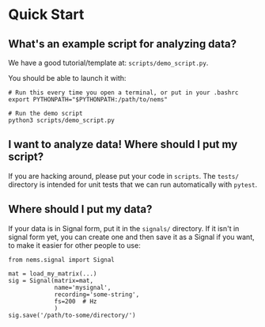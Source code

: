 # Quick Start

## What's an example script for analyzing data?

We have a good tutorial/template at: `scripts/demo_script.py`. 

You should be able to launch it with:

```
# Run this every time you open a terminal, or put in your .bashrc
export PYTHONPATH="$PYTHONPATH:/path/to/nems"

# Run the demo script
python3 scripts/demo_script.py
```

## I want to analyze data! Where should I put my script?
   
If you are hacking around, please put your code in `scripts`. The `tests/` directory is intended for unit tests that we can run automatically with `pytest`. 


## Where should I put my data?

If your data is in Signal form, put it in the `signals/` directory. If it isn't in signal form yet, you can create one and then save it as a Signal if you want, to make it easier for other people to use:

```
from nems.signal import Signal

mat = load_my_matrix(...)
sig = Signal(matrix=mat, 
             name='mysignal',
             recording='some-string', 
             fs=200  # Hz   
             )
sig.save('/path/to-some/directory/')
```

